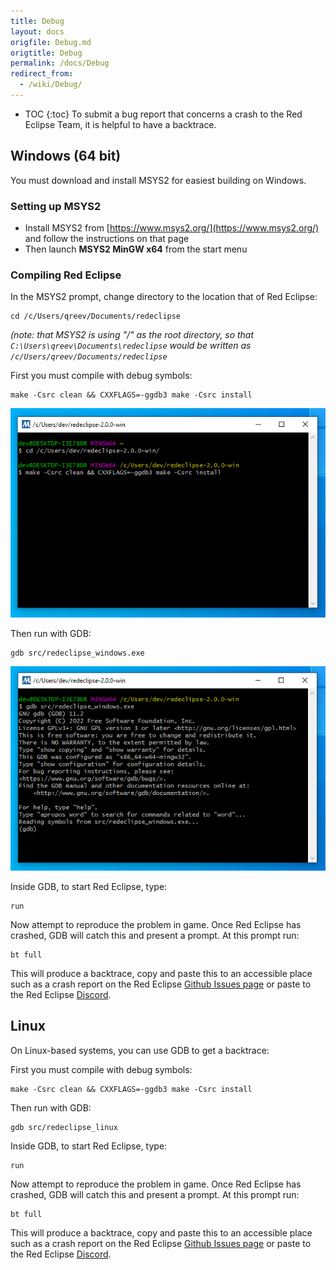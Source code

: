 ```yaml
---
title: Debug
layout: docs
origfile: Debug.md
origtitle: Debug
permalink: /docs/Debug
redirect_from:
  - /wiki/Debug/
---
```

* TOC
{:toc}
To submit a bug report that concerns a crash to the Red Eclipse Team, it is helpful to have a backtrace.

## Windows (64 bit)

You must download and install MSYS2 for easiest building on Windows.

### Setting up MSYS2

- Install MSYS2 from [https://www.msys2.org/](https://www.msys2.org/) and follow the instructions on that page
- Then launch **MSYS2 MinGW x64** from the start menu

### Compiling Red Eclipse

In the MSYS2 prompt, change directory to the location that of Red Eclipse:
```
cd /c/Users/qreev/Documents/redeclipse
```
*(note: that MSYS2 is using "/" as the root directory, so that `C:\Users\qreev\Documents\redeclipse` would be written as `/c/Users/qreev/Documents/redeclipse`*

First you must compile with debug symbols:
```
make -Csrc clean && CXXFLAGS=-ggdb3 make -Csrc install
```

<a href="images/debug/win_dbg1.png" target="_blank"><img src="images/debug/win_dbg1.png" width="512px"/></a>

Then run with GDB:
```
gdb src/redeclipse_windows.exe
```

<a href="images/debug/win_dbg2.png" target="_blank"><img src="images/debug/win_dbg2.png" width="512px"/></a>


Inside GDB, to start Red Eclipse, type:
```
run
```

Now attempt to reproduce the problem in game. Once Red Eclipse has crashed, GDB will catch this and present a prompt. At this prompt run:
```
bt full
```
This will produce a backtrace, copy and paste this to an accessible place such as a crash report on the Red Eclipse [Github Issues page](https://github.com/redeclipse/base/issues) or paste to the Red Eclipse [Discord](https://discord.com/invite/RPDmG5Z).


## Linux

On Linux-based systems, you can use GDB to get a backtrace:

First you must compile with debug symbols:

```
make -Csrc clean && CXXFLAGS=-ggdb3 make -Csrc install
```

Then run with GDB:
```
gdb src/redeclipse_linux
```
Inside GDB, to start Red Eclipse, type:
```
run
```
Now attempt to reproduce the problem in game. Once Red Eclipse has crashed, GDB will catch this and present a prompt. At this prompt run:
```
bt full
```
This will produce a backtrace, copy and paste this to an accessible place such as a crash report on the Red Eclipse [Github Issues page](https://github.com/redeclipse/base/issues) or paste to the Red Eclipse [Discord](https://discord.com/invite/RPDmG5Z).
